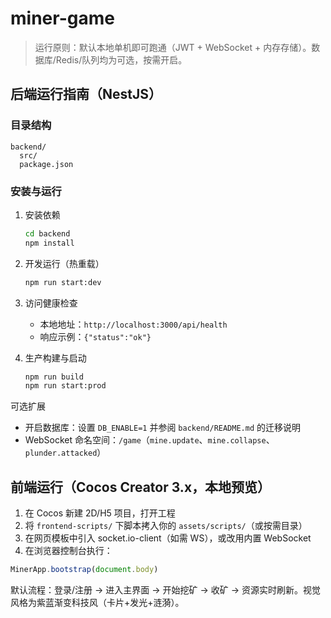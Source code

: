 # miner-game

> 运行原则：默认本地单机即可跑通（JWT + WebSocket + 内存存储）。数据库/Redis/队列均为可选，按需开启。

## 后端运行指南（NestJS）

### 目录结构

```
backend/
  src/
  package.json
```

### 安装与运行

1. 安装依赖

   ```bash
   cd backend
   npm install
   ```

2. 开发运行（热重载）

   ```bash
   npm run start:dev
   ```

3. 访问健康检查

   - 本地地址：`http://localhost:3000/api/health`
   - 响应示例：`{"status":"ok"}`

4. 生产构建与启动

   ```bash
   npm run build
   npm run start:prod
   ```

可选扩展
- 开启数据库：设置 `DB_ENABLE=1` 并参阅 `backend/README.md` 的迁移说明
- WebSocket 命名空间：`/game`（`mine.update`、`mine.collapse`、`plunder.attacked`）

## 前端运行（Cocos Creator 3.x，本地预览）

1) 在 Cocos 新建 2D/H5 项目，打开工程
2) 将 `frontend-scripts/` 下脚本拷入你的 `assets/scripts/`（或按需目录）
3) 在网页模板中引入 socket.io-client（如需 WS），或改用内置 WebSocket
4) 在浏览器控制台执行：
```js
MinerApp.bootstrap(document.body)
```
默认流程：登录/注册 → 进入主界面 → 开始挖矿 → 收矿 → 资源实时刷新。视觉风格为紫蓝渐变科技风（卡片+发光+涟漪）。

